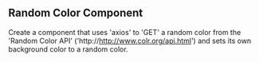 Random Color Component
----------------------
Create a component that uses 'axios' to 'GET' a random color from the 'Random Color API' ('http://http://www.colr.org/api.html') and sets its own background color to a random color.